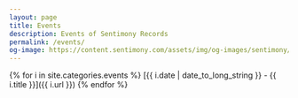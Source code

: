 ```yaml
---
layout: page
title: Events
description: Events of Sentimony Records
permalink: /events/
og-image: https://content.sentimony.com/assets/img/og-images/sentimony/home.jpg
---
```


{% for i in site.categories.events %}
[{{ i.date | date_to_long_string }} - {{ i.title }}]({{ i.url }})
{% endfor %}
